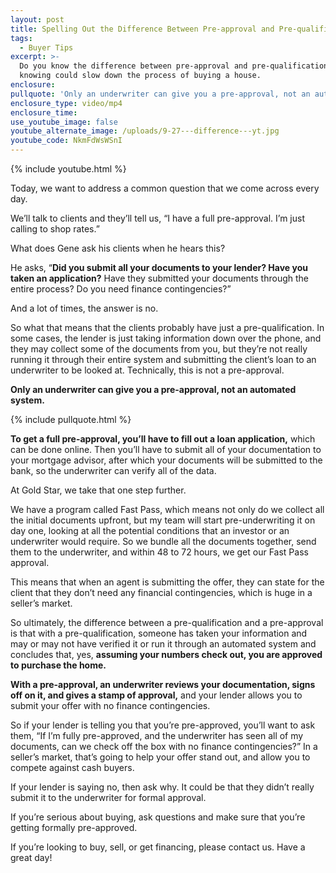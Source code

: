 ```yaml
---
layout: post
title: Spelling Out the Difference Between Pre-approval and Pre-qualification
tags:
  - Buyer Tips
excerpt: >-
  Do you know the difference between pre-approval and pre-qualification? Not
  knowing could slow down the process of buying a house.
enclosure:
pullquote: 'Only an underwriter can give you a pre-approval, not an automated system.'
enclosure_type: video/mp4
enclosure_time:
use_youtube_image: false
youtube_alternate_image: /uploads/9-27---difference---yt.jpg
youtube_code: NkmFdWsWSnI
---
```



{% include youtube.html %}

Today, we want to address a common question that we come across every day.

We’ll talk to clients and they’ll tell us, “I have a full pre-approval. I’m just calling to shop rates.”

What does Gene ask his clients when he hears this?

He asks, “**Did you submit all your documents to your lender? Have you taken an application?** Have they submitted your documents through the entire process? Do you need finance contingencies?”

And a lot of times, the answer is no.

So what that means that the clients probably have just a pre-qualification. In some cases, the lender is just taking information down over the phone, and they may collect some of the documents from you, but they’re not really running it through their entire system and submitting the client’s loan to an underwriter to be looked at. Technically, this is not a pre-approval.

**Only an underwriter can give you a pre-approval, not an automated system.**

{% include pullquote.html %}

**To get a full pre-approval, you’ll have to fill out a loan application,** which can be done online. Then you’ll have to submit all of your documentation to your mortgage advisor, after which your documents will be submitted to the bank, so the underwriter can verify all of the data.

At Gold Star, we take that one step further.&nbsp;

We have a program called Fast Pass, which means not only do we collect all the initial documents upfront, but my team will start pre-underwriting it on day one, looking at all the potential conditions that an investor or an underwriter would require. So we bundle all the documents together, send them to the underwriter, and within 48 to 72 hours, we get our Fast Pass approval.

This means that when an agent is submitting the offer, they can state for the client that they don’t need any financial contingencies, which is huge in a seller’s market.

So ultimately, the difference between a pre-qualification and a pre-approval is that with a pre-qualification, someone has taken your information and may or may not have verified it or run it through an automated system and concludes that, yes, **assuming your numbers check out, you are approved to purchase the home.**

**With a pre-approval, an underwriter reviews your documentation, signs off on it, and gives a stamp of approval,** and your lender allows you to submit your offer with no finance contingencies.

So if your lender is telling you that you’re pre-approved, you’ll want to ask them, “If I’m fully pre-approved, and the underwriter has seen all of my documents, can we check off the box with no finance contingencies?” In a seller’s market, that’s going to help your offer stand out, and allow you to compete against cash buyers.

If your lender is saying no, then ask why. It could be that they didn’t really submit it to the underwriter for formal approval.

If you’re serious about buying, ask questions and make sure that you’re getting formally pre-approved.

If you’re looking to buy, sell, or get financing, please contact us. Have a great day!<br>&nbsp;